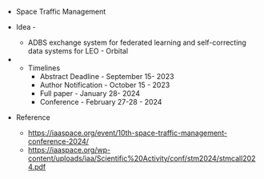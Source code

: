 * Space Traffic Management
* Idea - 
  * ADBS exchange system for federated learning and self-correcting data systems for LEO - Orbital
* 
  * Timelines
    * Abstract Deadline - September 15- 2023
    * Author Notification - October 15 - 2023
    * Full paper - January 28- 2024
    * Conference - February 27-28 - 2024

* Reference
  * https://iaaspace.org/event/10th-space-traffic-management-conference-2024/
  * https://iaaspace.org/wp-content/uploads/iaa/Scientific%20Activity/conf/stm2024/stmcall2024.pdf